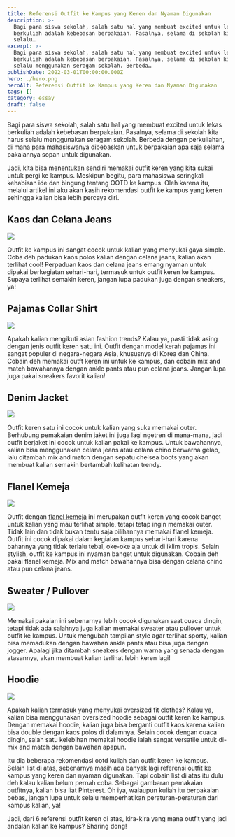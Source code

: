 ```yaml
---
title: Referensi Outfit ke Kampus yang Keren dan Nyaman Digunakan
description: >-
  Bagi para siswa sekolah, salah satu hal yang membuat excited untuk lekas
  berkuliah adalah kebebasan berpakaian. Pasalnya, selama di sekolah kita harus
  selalu…
excerpt: >-
  Bagi para siswa sekolah, salah satu hal yang membuat excited untuk lekas
  berkuliah adalah kebebasan berpakaian. Pasalnya, selama di sekolah kita harus
  selalu menggunakan seragam sekolah. Berbeda…
publishDate: 2022-03-01T00:00:00.000Z
hero: ./hero.png
heroAlt: Referensi Outfit ke Kampus yang Keren dan Nyaman Digunakan
tags: []
category: essay
draft: false
---
```


Bagi para siswa sekolah, salah satu hal yang membuat excited untuk lekas berkuliah adalah kebebasan berpakaian. Pasalnya, selama di sekolah kita harus selalu menggunakan seragam sekolah. Berbeda dengan perkuliahan, di mana para mahasiswanya dibebaskan untuk berpakaian apa saja selama pakaiannya sopan untuk digunakan.

Jadi, kita bisa menentukan sendiri memakai outfit keren yang kita sukai untuk pergi ke kampus. Meskipun begitu, para mahasiswa seringkali kehabisan ide dan bingung tentang OOTD ke kampus. Oleh karena itu, melalui artikel ini aku akan kasih rekomendasi outfit ke kampus yang keren sehingga kalian bisa lebih percaya diri.

## Kaos dan Celana Jeans

![](./images/outfit-ke-kampus-kaos-jeans.jpg)

Outfit ke kampus ini sangat cocok untuk kalian yang menyukai gaya simple. Coba deh padukan kaos polos kalian dengan celana jeans, kalian akan terlihat cool! Perpaduan kaos dan celana jeans emang nyaman untuk dipakai berkegiatan sehari-hari, termasuk untuk outfit keren ke kampus. Supaya terlihat semakin keren, jangan lupa padukan juga dengan sneakers, ya!

## Pajamas Collar Shirt

![](./images/outfit-ke-kampus-pajamas-collar-shirt.jpg)

Apakah kalian mengikuti asian fashion trends? Kalau ya, pasti tidak asing dengan jenis outfit keren satu ini. Outfit dengan model kerah pajamas ini sangat populer di negara-negara Asia, khususnya di Korea dan China. Cobain deh memakai outft keren ini untuk ke kampus, dan cobain mix and match bawahannya dengan ankle pants atau pun celana jeans. Jangan lupa juga pakai sneakers favorit kalian!

## Denim Jacket

![](./images/outfit-ke-kampus-denim-jacket.jpg)

Outfit keren satu ini cocok untuk kalian yang suka memakai outer. Berhubung pemakaian denim jaket ini juga lagi ngetren di mana-mana, jadi outfit berjaket ini cocok untuk kalian pakai ke kampus. Untuk bawahannya, kalian bisa menggunakan celana jeans atau celana chino berwarna gelap, lalu ditambah mix and match dengan sepatu chelsea boots yang akan membuat kalian semakin bertambah kelihatan trendy.

## Flanel Kemeja

![](./images/outfit-ke-kampus-flanel-kemeja.jpg)

Outfit dengan <a href="https://www.mldspot.com/trending/flanel-fashion-invasion">flanel kemeja</a> ini merupakan outfit keren yang cocok banget untuk kalian yang mau terlihat simple, tetapi tetap ingin memakai outer. Tidak lain dan tidak bukan tentu saja pilihannya memakai flanel kemeja. Outfit ini cocok dipakai dalam kegiatan kampus sehari-hari karena bahannya yang tidak terlalu tebal, oke-oke aja untuk di iklim tropis. Selain stylish, outfit ke kampus ini nyaman banget untuk digunakan. Cobain deh pakai flanel kemeja. Mix and match bawahannya bisa dengan celana chino atau pun celana jeans.

## Sweater / Pullover

![](./images/outfit-ke-kampus-sweater.jpg)

Memakai pakaian ini sebenarnya lebih cocok digunakan saat cuaca dingin, tetapi tidak ada salahnya juga kalian memakai sweater atau pullover untuk outfit ke kampus. Untuk mengubah tampilan style agar terlihat sporty, kalian bisa memadukan dengan bawahan ankle pants atau bisa juga dengan jogger. Apalagi jika ditambah sneakers dengan warna yang senada dengan atasannya, akan membuat kalian terlihat lebih keren lagi!

## Hoodie

![](./images/outfit-ke-kampus-hoodie.jpg)

Apakah kalian termasuk yang menyukai oversized fit clothes? Kalau ya, kalian bisa menggunakan oversized hoodie sebagai outfit keren ke kampus. Dengan memakai hoodie, kalian juga bisa berganti outfit kaos karena kalian bisa double dengan kaos polos di dalamnya. Selain cocok dengan cuaca dingin, salah satu kelebihan memakai hoodie ialah sangat versatile untuk di-mix and match dengan bawahan apapun.

Itu dia beberapa rekomendasi ootd kuliah dan outfit keren ke kampus. Selain list di atas, sebenarnya masih ada banyak lagi referensi outfit ke kampus yang keren dan nyaman digunakan. Tapi cobain list di atas itu dulu deh kalau kalian belum pernah coba. Sebagai gambaran pemakaian outfitnya, kalian bisa liat Pinterest. Oh iya, walaupun kuliah itu berpakaian bebas, jangan lupa untuk selalu memperhatikan peraturan-peraturan dari kampus kalian, ya!

Jadi, dari 6 referensi outfit keren di atas, kira-kira yang mana outfit yang jadi andalan kalian ke kampus? Sharing dong!
